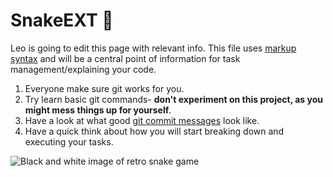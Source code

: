 # SnakeEXT 🐍
Leo is going to edit this page with relevant info.
This file uses [markup syntax](https://www.markdownguide.org/cheat-sheet/) and will be a central point of information for task management/explaining your code.

1. Everyone make sure git works for you.
2. Try learn basic git commands- **don't experiment on this project, as you might mess things up for yourself**.
3. Have a look at what good [git commit messages](https://chiamakaikeanyi.dev/how-to-write-good-git-commit-messages/) look like.
4. Have a quick think about how you will start breaking down and executing your tasks.

![Black and white image of retro snake game](https://images.fineartamerica.com/images/artworkimages/mediumlarge/3/snake-game-creative-wall-art-arro-fineart.jpg)